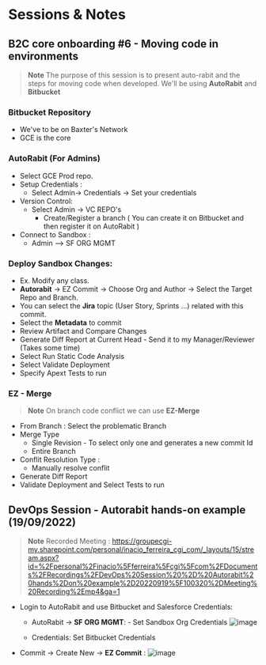 # Sessions & Notes

## B2C core onboarding #6 - Moving code in environments

> **Note** The purpose of this session is to present auto-rabit and the steps for moving code when developed. We'll be using **AutoRabit** and **Bitbucket**

### Bitbucket Repository

- We've to be on Baxter's Network
- GCE is the core

### AutoRabit (For Admins)

- Select GCE Prod repo.
- Setup Credentials :
  - Select Admin-> Credentials -> Set your credentials
- Version Control:
  - Select Admin -> VC REPO's
    - Create/Register a branch ( You can create it on Bitbucket and then register it on AutoRabit )
- Connect to Sandbox :
  - Admin --> SF ORG MGMT

### Deploy Sandbox Changes:

- Ex. Modify any class.
- **Autorabit** -> EZ Commit -> Choose Org and Author -> Select the Target Repo and Branch.
- You can select the **Jira** topic (User Story, Sprints ...) related with this commit.
- Select the **Metadata** to commit
- Review Artifact and Compare Changes
- Generate Diff Report at Current Head - Send it to my Manager/Reviewer (Takes some time)
- Select Run Static Code Analysis
- Select Validate Deployment
- Specify Apext Tests to run

### EZ - Merge

> **Note** On branch code conflict we can use **EZ-Merge**

- From Branch : Select the problematic Branch
- Merge Type
  - Single Revision - To select only one and generates a new commit Id
  - Entire Branch
- Conflit Resolution Type :
  - Manually resolve conflit
- Generate Diff Report
- Validate Deployment and Select Tests to run

## DevOps Session - Autorabit hands-on example (19/09/2022)
  > **Note** Recorded Meeting : https://groupecgi-my.sharepoint.com/personal/inacio_ferreira_cgi_com/_layouts/15/stream.aspx?id=%2Fpersonal%2Finacio%5Fferreira%5Fcgi%5Fcom%2FDocuments%2FRecordings%2FDevOps%20Session%20%2D%20Autorabit%20hands%2Don%20example%2D20220919%5F100320%2DMeeting%20Recording%2Emp4&ga=1

  - Login to AutoRabit and use Bitbucket and Salesforce Credentials:
    - AutoRabit -> **SF ORG MGMT**: - Set Sandbox Org Credentials
    ![image](https://user-images.githubusercontent.com/51756941/190984603-57855817-2a2a-4e78-9eaf-ae1aeb54d645.png)
    
    - Credentials: Set Bitbucket Credentials
  
  - Commit -> Create New -> **EZ Commit** : 
    ![image](https://user-images.githubusercontent.com/51756941/190985124-7e4ebeec-0753-4048-bcaa-eafdda52f20c.png)
    

    

      


